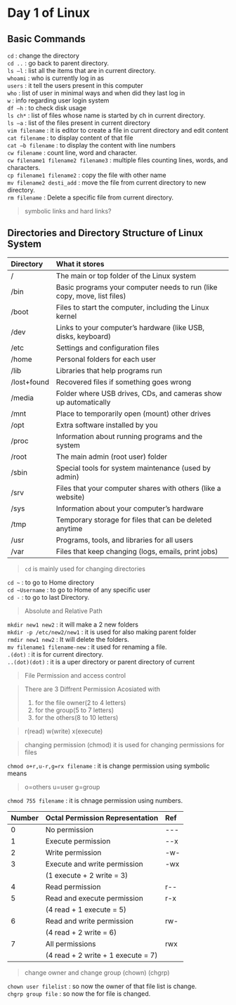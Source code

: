# Day 1 of Linux
## Basic Commands 

`cd` : change the directory  
`cd ..` : go back to parent directory.  
`ls –l` : list all the items that are in current directory.  
`whoami` : who is currently log in as  
`users` : it tell the users present in this computer  
`who` : list of user in minimal ways and when did they last log in  
`w` : info regarding user login system  
`df –h` : to check disk usage  
`ls ch*` : list of files whose name is started by ch in current directory.  
`ls –a` : list of the files present in current directory  
`vim filename` : it is editor to create a file in current directory and edit content  
`cat filename` : to display content of that file  
`cat –b filename` : to display the content with line numbers  
`cw filename` : count line, word and character.  
`cw filename1 filename2 filename3` : multiple files counting lines, words, and characters.  
`cp filename1 filename2` : copy the file with other name  
`mv filename2 desti_add` : move the file from current directory to new directory.  
`rm filename` : Delete a specific file from current directory.

> symbolic links and hard links?

## Directories and Directory Structure of Linux System  

| Directory | What it stores |
|:----------|:--------------|
| /         | The main or top folder of the Linux system |
| /bin      | Basic programs your computer needs to run (like copy, move, list files) |
| /boot     | Files to start the computer, including the Linux kernel |
| /dev      | Links to your computer’s hardware (like USB, disks, keyboard) |
| /etc      | Settings and configuration files |
| /home     | Personal folders for each user |
| /lib      | Libraries that help programs run |
| /lost+found | Recovered files if something goes wrong |
| /media    | Folder where USB drives, CDs, and cameras show up automatically |
| /mnt      | Place to temporarily open (mount) other drives |
| /opt      | Extra software installed by you |
| /proc     | Information about running programs and the system |
| /root     | The main admin (root user) folder |
| /sbin     | Special tools for system maintenance (used by admin) |
| /srv      | Files that your computer shares with others (like a website) |
| /sys      | Information about your computer’s hardware |
| /tmp      | Temporary storage for files that can be deleted anytime |
| /usr      | Programs, tools, and libraries for all users |
| /var      | Files that keep changing (logs, emails, print jobs) |  

> `cd` is mainly used for changing directories

`cd ~` : to go to Home directory  
`cd ~Username` : to go to Home of any specific user  
`cd -` : to go to last Directory.  

> Absolute and Relative Path  

`mkdir new1 new2` : it will make a 2 new folders  
`mkdir -p /etc/new2/new1` : it is used for also making parent folder  
`rmdir new1 new2` : It will delete the folders.  
`mv filename1 filename-new` : it used for renaming a file.  
`.(dot)` : it is for current directory.  
`..(dot)(dot)` : it is a uper directory or parent directory of current  

> File Permission and access control

>There are 3 Diffrent Permission Acosiated with
> 1. for the file owner(2 to 4 letters)
> 2. for the group(5 to 7 letters)
> 3. for the others(8 to 10 letters)

>r(read) w(write) x(execute)

>changing permission (chmod) it is used for changing permissions for files

`chmod o+r,u-r,g=rx filename` : it is change permission using symbolic means  
>o=others
>u=user
>g=group

`chmod 755 filename` : it is chnage permission using numbers.  

| Number | Octal Permission Representation | Ref      |
|:-------|:--------------------------------|:---------|
| 0      | No permission                   | ---      |
| 1      | Execute permission              | --x      |
| 2      | Write permission                | -w-      |
| 3      | Execute and write permission    | -wx      |
|        | (1 execute + 2 write = 3)      |          |
| 4      | Read permission                 | r--      |
| 5      | Read and execute permission     | r-x      |
|        | (4 read + 1 execute = 5)       |          |
| 6      | Read and write permission       | rw-      |
|        | (4 read + 2 write = 6)          |          |
| 7      | All permissions                 | rwx      |
|        | (4 read + 2 write + 1 execute = 7) |       |  

>change owner and change group (chown) (chgrp)

`chown user filelist` : so now the owner of that file list is change.  
`chgrp group file` : so now the for file is changed.  
